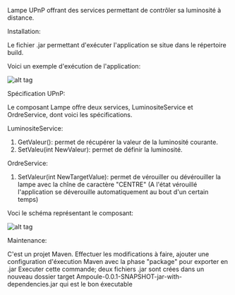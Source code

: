 Lampe UPnP offrant des services permettant de contrôler sa luminosité à distance.

Installation:

Le fichier .jar permettant d'exécuter l'application se situe dans le répertoire build.

Voici un exemple d'exécution de l'application:

![alt tag](https://github.com/components-upnp/upnp_Light/blob/master/CaptureAmpoule.PNG)

Spécification UPnP:

Le composant Lampe offre deux services, LuminositeService et OrdreService, dont voici les spécifications.

LuminositeService:

   1) GetValeur(): permet de récupérer la valeur de la luminosité courante.
   2) SetValeu(int NewValeur): permet de définir la luminosité.
   
OrdreService:

   1) SetValeur(int NewTargetValue): permet de vérouiller ou dévérouiller la lampe avec la chîne de caractère "CENTRE"
   (A l'état vérouillé l'application se déverouille automatiquement au bout d'un certain temps)

Voci le schéma représentant le composant:

![alt tag](https://github.com/components-upnp/upnp_Light/blob/master/Ampoule.png)

Maintenance: 

C'est un projet Maven. 
Effectuer les modifications à faire, ajouter une configuration d'éxecution Maven avec la phase "package" pour exporter en .jar Executer cette commande;
 deux fichiers .jar sont crées dans un nouveau dossier target Ampoule-0.0.1-SNAPSHOT-jar-with-dependencies.jar qui est le bon éxecutable

